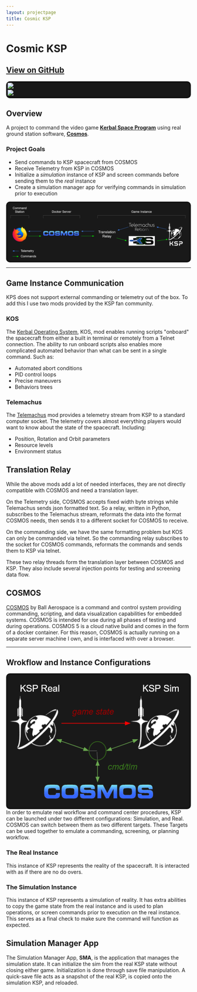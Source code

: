 ```yaml
---
layout: projectpage
title: Cosmic KSP
---
```


# **Cosmic KSP**

## **[View on GitHub](https://github.com/Timin8er/CosmicKSP)**

<div class="row p-1 my-3" style="border-radius: 10px; border-style: solid; border-color: #121212; border-width: 4px; background-color: #191919;">

  <div class="col d-flex align-items-center">
    <img class="figure-img img-fluid mx-auto w-75" src="https://cosmosc2.com/img/COSMOS.png">
  </div>

  <div class="col d-flex align-items-center ">
    <img class="figure-img img-fluid mx-auto h-75" src="https://www.kerbalspaceprogram.com/wp-content/uploads/2019/08/mercury-logo-white-new.png">
  </div>

</div>

## **Overview**
A project to command the video game **[Kerbal Space Program](https://www.kerbalspaceprogram.com/)** using real ground station software, **[Cosmos](https://cosmosc2.com/)**.

### Project Goals
- Send commands to KSP spacecraft from COSMOS
- Receive Telemetry from KSP in COSMOS
- Initialize a *simulation* instance of KSP and screen commands before sending them to the *real* instance
- Create a simulation manager app for verifying commands in simulation prior to execution

<div class="row p-1 my-3" style="border-radius: 10px; border-style: solid; border-color: #121212; border-width: 4px; background-color: #191919;">
  <div class="col d-flex align-items-center">
    <img class="figure-img img-fluid mx-auto w-90" src="/content/images/CosmicKspDataFlow.png">
  </div>
</div>

___

## **Game Instance Communication**
KPS does not support external commanding or telemetry out of the box. To add this I use two mods provided by the KSP fan community.

### **KOS**
The [Kerbal Operating System](https://ksp-kos.github.io/KOS/), KOS, mod enables running scripts "onboard" the spacecraft from either a built in terminal or remotely from a Telnet connection.
The ability to run onboard scripts also enables more complicated automated behavior than what can be sent in a single command. Such as:
- Automated abort conditions
- PID control loops
- Precise maneuvers
- Behaviors trees

### **Telemachus**
The [Telemachus](https://github.com/TeleIO/Telemachus-1) mod provides a telemetry stream from KSP to a standard computer socket.
The telemetry covers almost everything players would want to know about the state of the spacecraft. Including:
- Position, Rotation and Orbit parameters
- Resource levels
- Environment status

## **Translation Relay**
While the above mods add a lot of needed interfaces, they are not directly compatible with COSMOS and need a translation layer.

On the Telemetry side, COSMOS accepts fixed width byte strings while Telemachus sends json formatted text.
So a relay, written in Python, subscribes to the Telemachus stream, reformats the data into the format COSMOS needs, then sends it to a different socket for COSMOS to receive.

On the commanding side, we have the same formatting problem but KOS can only be commanded via telnet. So the commanding relay subscribes to the socket for COSMOS commands, reformats the commands and sends them to KSP via telnet.

These two relay threads form the translation layer between COSMOS and KSP. They also include several injection points for testing and screening data flow.

## **COSMOS**
[COSMOS](https://cosmosc2.com/) by Ball Aerospace is a command and control system providing commanding, scripting, and data visualization capabilities for embedded systems. COSMOS is intended for use during all phases of testing and during operations.
COSMOS 5 is a cloud native build and comes in the form of a docker container. For this reason, COSMOS is actually running on a separate server machine I own, and is interfaced with over a browser.

___

## **Wrokflow and Instance Configurations**
<div class="row p-1 my-3" style="border-radius: 10px; border-style: solid; border-color: #121212; border-width: 4px; background-color: #191919;">
  <div class="col d-flex align-items-center">
    <img class="figure-img img-fluid mx-auto w-90" src="/content/images/realSimflow.png">
  </div>
</div>
In order to emulate real workflow and command center procedures, KSP can be launched under two different configurations: Simulation, and Real. COSMOS can switch between them as two different targets. These Targets can be used together to emulate a commanding, screening, or planning workflow.

### **The Real Instance**
This instance of KSP represents the reality of the spacecraft. It is interacted with as if there are no do overs.

### **The Simulation Instance**
This instance of KSP represents a simulation of reality. It has extra abilities to copy the game state from the real instance and is used to plan operations, or screen commands prior to execution on the real instance. This serves as a final check to make sure the command will function as expected.

## **Simulation Manager App**
The Simulation Manager App, **SMA**, is the application that manages the simulation state. It can initialize the sim from the real KSP state without closing either game.
Initialization is done through save file manipulation. A quick-save file acts as a snapshot of the real KSP, is copied onto the simulation KSP, and reloaded.
